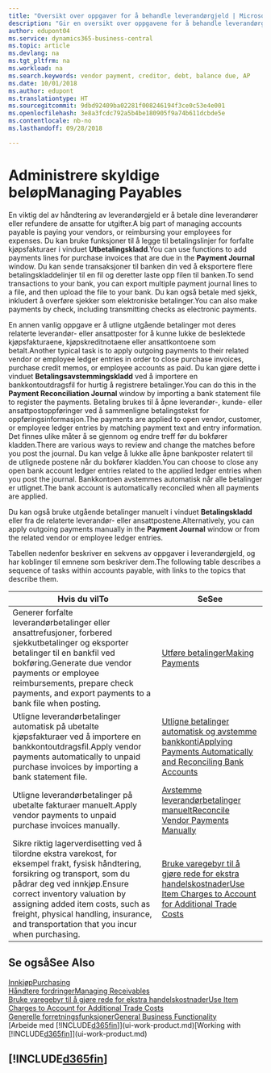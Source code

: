 ```yaml
---
title: "Oversikt over oppgaver for å behandle leverandørgjeld | Microsoft-dokumentasjon"
description: "Gir en oversikt over oppgavene for å behandle leverandørgjeld, for eksempel betale kreditorer eller utligne utgående betalinger mot poster for å lukke fakturaer eller kreditnotaer."
author: edupont04
ms.service: dynamics365-business-central
ms.topic: article
ms.devlang: na
ms.tgt_pltfrm: na
ms.workload: na
ms.search.keywords: vendor payment, creditor, debt, balance due, AP
ms.date: 10/01/2018
ms.author: edupont
ms.translationtype: HT
ms.sourcegitcommit: 9dbd92409ba02281f008246194f3ce0c53e4e001
ms.openlocfilehash: 3e8a3fcdc792a5b4be180905f9a74b611dcbde5e
ms.contentlocale: nb-no
ms.lasthandoff: 09/28/2018

---
```

# <a name="managing-payables"></a><span data-ttu-id="4fdf2-103">Administrere skyldige beløp</span><span class="sxs-lookup"><span data-stu-id="4fdf2-103">Managing Payables</span></span>

<span data-ttu-id="4fdf2-104">En viktig del av håndtering av leverandørgjeld er å betale dine leverandører eller refundere de ansatte for utgifter.</span><span class="sxs-lookup"><span data-stu-id="4fdf2-104">A big part of managing accounts payable is paying your vendors, or reimbursing your employees for expenses.</span></span> <span data-ttu-id="4fdf2-105">Du kan bruke funksjoner til å legge til betalingslinjer for forfalte kjøpsfakturaer i vinduet **Utbetalingskladd**.</span><span class="sxs-lookup"><span data-stu-id="4fdf2-105">You can use functions to add payments lines for purchase invoices that are due in the **Payment Journal** window.</span></span> <span data-ttu-id="4fdf2-106">Du kan sende transaksjoner til banken din ved å eksportere flere betalingskladdelinjer til en fil og deretter laste opp filen til banken.</span><span class="sxs-lookup"><span data-stu-id="4fdf2-106">To send transactions to your bank, you can export multiple payment journal lines to a file, and then upload the file to your bank.</span></span> <span data-ttu-id="4fdf2-107">Du kan også betale med sjekk, inkludert å overføre sjekker som elektroniske betalinger.</span><span class="sxs-lookup"><span data-stu-id="4fdf2-107">You can also make payments by check, including transmitting checks as electronic payments.</span></span>

<span data-ttu-id="4fdf2-108">En annen vanlig oppgave er å utligne utgående betalinger mot deres relaterte leverandør- eller ansattposter for å kunne lukke de beslektede kjøpsfakturaene, kjøpskreditnotaene eller ansattkontoene som betalt.</span><span class="sxs-lookup"><span data-stu-id="4fdf2-108">Another typical task is to apply outgoing payments to their related vendor or employee ledger entries in order to close purchase invoices, purchase credit memos, or employee accounts as paid.</span></span> <span data-ttu-id="4fdf2-109">Du kan gjøre dette i vinduet **Betalingsavstemmingskladd** ved å importere en bankkontoutdragsfil for hurtig å registrere betalinger.</span><span class="sxs-lookup"><span data-stu-id="4fdf2-109">You can do this in the **Payment Reconciliation Journal** window by importing a bank statement file to register the payments.</span></span> <span data-ttu-id="4fdf2-110">Betaling brukes til å åpne leverandør-, kunde- eller ansattpostoppføringer ved å sammenligne betalingstekst for oppføringsinformasjon.</span><span class="sxs-lookup"><span data-stu-id="4fdf2-110">The payments are applied to open vendor, customer, or employee ledger entries by matching payment text and entry information.</span></span> <span data-ttu-id="4fdf2-111">Det finnes ulike måter å se gjennom og endre treff før du bokfører kladden.</span><span class="sxs-lookup"><span data-stu-id="4fdf2-111">There are various ways to review and change the matches before you post the journal.</span></span> <span data-ttu-id="4fdf2-112">Du kan velge å lukke alle åpne bankposter relatert til de utlignede postene når du bokfører kladden.</span><span class="sxs-lookup"><span data-stu-id="4fdf2-112">You can choose to close any open bank account ledger entries related to the applied ledger entries when you post the journal.</span></span> <span data-ttu-id="4fdf2-113">Bankkontoen avstemmes automatisk når alle betalinger er utlignet.</span><span class="sxs-lookup"><span data-stu-id="4fdf2-113">The bank account is automatically reconciled when all payments are applied.</span></span>

<span data-ttu-id="4fdf2-114">Du kan også bruke utgående betalinger manuelt i vinduet **Betalingskladd** eller fra de relaterte leverandør- eller ansattpostene.</span><span class="sxs-lookup"><span data-stu-id="4fdf2-114">Alternatively, you can apply outgoing payments manually in the **Payment Journal** window or from the related vendor or employee ledger entries.</span></span>

<span data-ttu-id="4fdf2-115">Tabellen nedenfor beskriver en sekvens av oppgaver i leverandørgjeld, og har koblinger til emnene som beskriver dem.</span><span class="sxs-lookup"><span data-stu-id="4fdf2-115">The following table describes a sequence of tasks within accounts payable, with links to the topics that describe them.</span></span>

| <span data-ttu-id="4fdf2-116">Hvis du vil</span><span class="sxs-lookup"><span data-stu-id="4fdf2-116">To</span></span> | <span data-ttu-id="4fdf2-117">Se</span><span class="sxs-lookup"><span data-stu-id="4fdf2-117">See</span></span> |
| --- | --- |
| <span data-ttu-id="4fdf2-118">Generer forfalte leverandørbetalinger eller ansattrefusjoner, forbered sjekkutbetalinger og eksporter betalinger til en bankfil ved bokføring.</span><span class="sxs-lookup"><span data-stu-id="4fdf2-118">Generate due vendor payments or employee reimbursements, prepare check payments, and export payments to a bank file when posting.</span></span> |[<span data-ttu-id="4fdf2-119">Utføre betalinger</span><span class="sxs-lookup"><span data-stu-id="4fdf2-119">Making Payments</span></span>](payables-make-payments.md) |
| <span data-ttu-id="4fdf2-120">Utligne leverandørbetalinger automatisk på ubetalte kjøpsfakturaer ved å importere en bankkontoutdragsfil.</span><span class="sxs-lookup"><span data-stu-id="4fdf2-120">Apply vendor payments automatically to unpaid purchase invoices by importing a bank statement file.</span></span> |[<span data-ttu-id="4fdf2-121">Utligne betalinger automatisk og avstemme bankkonti</span><span class="sxs-lookup"><span data-stu-id="4fdf2-121">Applying Payments Automatically and Reconciling Bank Accounts</span></span>](receivables-apply-payments-auto-reconcile-bank-accounts.md) |
| <span data-ttu-id="4fdf2-122">Utligne leverandørbetalinger på ubetalte fakturaer manuelt.</span><span class="sxs-lookup"><span data-stu-id="4fdf2-122">Apply vendor payments to unpaid purchase invoices manually.</span></span> |[<span data-ttu-id="4fdf2-123">Avstemme leverandørbetalinger manuelt</span><span class="sxs-lookup"><span data-stu-id="4fdf2-123">Reconcile Vendor Payments Manually</span></span>](payables-how-apply-purchase-transactions-manually.md) |
|<span data-ttu-id="4fdf2-124">Sikre riktig lagerverdisetting ved å tilordne ekstra varekost, for eksempel frakt, fysisk håndtering, forsikring og transport, som du pådrar deg ved innkjøp.</span><span class="sxs-lookup"><span data-stu-id="4fdf2-124">Ensure correct inventory valuation by assigning added item costs, such as freight, physical handling, insurance, and transportation that you incur when purchasing.</span></span>|[<span data-ttu-id="4fdf2-125">Bruke varegebyr til å gjøre rede for ekstra handelskostnader</span><span class="sxs-lookup"><span data-stu-id="4fdf2-125">Use Item Charges to Account for Additional Trade Costs</span></span>](payables-how-assign-item-charges.md)|

## <a name="see-also"></a><span data-ttu-id="4fdf2-126">Se også</span><span class="sxs-lookup"><span data-stu-id="4fdf2-126">See Also</span></span>
[<span data-ttu-id="4fdf2-127">Innkjøp</span><span class="sxs-lookup"><span data-stu-id="4fdf2-127">Purchasing</span></span>](purchasing-manage-purchasing.md)  
[<span data-ttu-id="4fdf2-128">Håndtere fordringer</span><span class="sxs-lookup"><span data-stu-id="4fdf2-128">Managing Receivables</span></span>](receivables-manage-receivables.md)  
[<span data-ttu-id="4fdf2-129">Bruke varegebyr til å gjøre rede for ekstra handelskostnader</span><span class="sxs-lookup"><span data-stu-id="4fdf2-129">Use Item Charges to Account for Additional Trade Costs</span></span>](payables-how-assign-item-charges.md)  
[<span data-ttu-id="4fdf2-130">Generelle forretningsfunksjoner</span><span class="sxs-lookup"><span data-stu-id="4fdf2-130">General Business Functionality</span></span>](ui-across-business-areas.md)  
<span data-ttu-id="4fdf2-131">[Arbeide med [!INCLUDE[d365fin](includes/d365fin_md.md)]](ui-work-product.md)</span><span class="sxs-lookup"><span data-stu-id="4fdf2-131">[Working with [!INCLUDE[d365fin](includes/d365fin_md.md)]](ui-work-product.md)</span></span>

## [!INCLUDE[d365fin](includes/free_trial_md.md)]  

